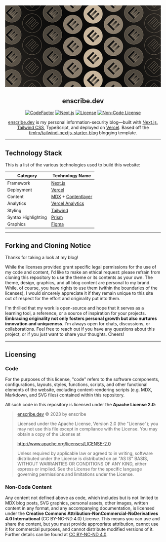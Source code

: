 ![tailwind-nextjs-banner](/public/static/images/twitter-card.png)

<div align="center">

## enscribe.dev

[![CodeFactor]](https://www.codefactor.io/repository/github/jktrn/enscribe.dev)
[![Next.js]](https://hexo.io)
[![License]](LICENSE)
[![Non-Code License]](https://creativecommons.org/licenses/by-nc-nd/4.0/)

[enscribe.dev](https://enscribe.dev) is my personal information-security blog—built with [Next.js](https://nextjs.org/), [Tailwind CSS](https://tailwindcss.com/), TypeScript, and deployed on [Vercel](https://vercel.com/). Based off the [timlrx/tailwind-nextjs-starter-blog](https://github.com/timlrx/tailwind-nextjs-starter-blog/) blogging template.

</div>

---

## Technology Stack

This is a list of the various technologies used to build this website:

| Category            | Technology Name                                                           |
| ------------------- | ------------------------------------------------------------------------- |
| Framework           | [Next.js](https://nextjs.org/)                                            |
| Deployment          | [Vercel](https://vercel.com)                                              |
| Content             | [MDX](https://mdxjs.com/) + [Contentlayer](https://www.contentlayer.dev/) |
| Analytics           | [Vercel Analytics](https://vercel.com/docs/analytics)                     |
| Styling             | [Tailwind](https://tailwindcss.com)                                       |
| Syntax Highlighting | [Prism](https://prismjs.com/)                                             |
| Graphics            | [Figma](https://www.figma.com/)                                           |

---

## Forking and Cloning Notice

Thanks for taking a look at my blog!

While the licenses provided grant specific legal permissions for the use of my code and content, I'd like to make an ethical request: please refrain from cloning this repository to use the theme or its contents as your own. The theme, design, graphics, and all blog content are personal to my brand. While, of course, you have rights to use them (within the boundaries of the licenses), I would sincerely appreciate it if they remain unique to this site out of respect for the effort and originality put into them.

I'm thrilled that my work is open-source and hope that it serves as a learning tool, a reference, or a source of inspiration for your projects. **Embracing originality not only fosters personal growth but also nurtures innovation and uniqueness**. I'm always open for chats, discussions, or collaborations. Feel free to reach out if you have any questions about this project, or if you just want to share your thoughts. Cheers!

---

## Licensing

### Code

For the purposes of this license, "code" refers to the software components, configurations, layouts, styles, functions, scripts, and other functional elements of the website, excluding content-rendering scripts (e.g. MDX, Markdown, and SVG files) contained within this repository.

All such code in this repository is licensed under the **Apache License 2.0**:

> [enscribe.dev](https://enscribe.dev) © 2023 by enscribe
>
> Licensed under the Apache License, Version 2.0 (the "License");
> you may not use this file except in compliance with the License.
> You may obtain a copy of the License at
>
> http://www.apache.org/licenses/LICENSE-2.0
>
> Unless required by applicable law or agreed to in writing, software
> distributed under the License is distributed on an "AS IS" BASIS,
> WITHOUT WARRANTIES OR CONDITIONS OF ANY KIND, either express or implied.
> See the License for the specific language governing permissions and
> limitations under the License.

### Non-Code Content

Any content not defined above as code, which includes but is not limited to MDX blog posts, SVG graphics, personal assets, other images, written content in any format, and any accompanying documentation, is licensed under the **Creative Commons Attribution-NonCommercial-NoDerivatives 4.0 International** (CC BY-NC-ND 4.0) License. This means you can use and share the content, but you must provide appropriate attribution, cannot use it for commercial purposes, and cannot distribute modified versions of it. Further details can be found at [CC BY-NC-ND 4.0](https://creativecommons.org/licenses/by-nc-nd/4.0/).

[CodeFactor]: https://img.shields.io/codefactor/grade/github/jktrn/enscribe.dev?color=2f2a24&logo=codefactor&logoColor=fff&style=for-the-badge
[Next.js]: https://img.shields.io/github/package-json/dependency-version/jktrn/enscribe.dev/next?color=463f37&logo=next.js&logoColor=fff&style=for-the-badge
[License]: https://img.shields.io/github/license/jktrn/enscribe.dev?color=5d5449&logo=github&logoColor=fff&style=for-the-badge
[Non-Code License]: https://img.shields.io/badge/non--code%20license-CC%20BY--NC--ND%204.0-756a5b?style=for-the-badge&logo=creativecommons&logoColor=fff

